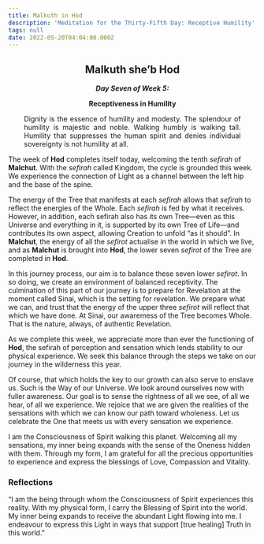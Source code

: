 ```yaml
---
title: Malkuth in Hod
description: 'Meditation for the Thirty-Fifth Day: Receptive Humility'
tags: null
date: 2022-05-20T04:04:00.000Z
---
```


<div style="font-weight: bold; text-align:center">
<h2>Malkuth she’b Hod</h2>
<i>Day Seven of Week 5:</i> 
<p>Receptiveness in Humility</p>

</div>

<div class="abstract">
<div style="text-align: justify; margin-left: 2rem; margin-right: 2rem;">

Dignity is the essence of humility and modesty. The splendour of humility is majestic and noble. Walking humbly is walking tall. Humility that suppresses the human spirit and denies individual sovereignty is not humility at all.

</div>

The week of **Hod** completes itself today, welcoming the tenth _sefirah_ of **Malchut**. With the _sefirah_ called Kingdom, the cycle is grounded this week. We experience the connection of Light as a channel between the left hip and the base of the spine.

The energy of the Tree that manifests at each _sefirah_ allows that _sefirah_ to reflect the energies of the Whole. Each _sefirah_ is fed by what it receives. However, in addition, each sefirah also has its own Tree&mdash;even as this Universe and everything in it, is supported by its own Tree of Life&mdash;and contributes its own aspect, allowing Creation to unfold “as it should”. In **Malchut**, the energy of all the _sefirot_ actualise in the world in which we live, and as **Malchut** is brought into **Hod**, the lower seven _sefirot_ of the Tree are completed in **Hod**.

In this journey process, our aim is to balance these seven lower _sefirot_. In so doing, we create an environment of balanced receptivity. The culmination of this part of our journey is to prepare for Revelation at the moment called Sinai, which is the setting for revelation. We prepare what we can, and trust that the energy of the upper three _sefirot_ will reflect that which we have done. At Sinai, our awaremess of the Tree becomes Whole. That is the nature, always, of authentic Revelation.

As we complete this week, we appreciate more than ever the functioning of **Hod**, the sefirah of perception and sensation which lends stability to our physical experience. We seek this balance through the steps we take on our journey in the wilderness this year.

Of course, that which holds the key to our growth can also serve to enslave us. Such is the Way of our Universe. We look around ourselves now with fuller awareness. Our goal is to sense the rightness of all we see, of all we hear, of all we experience. We rejoice that we are given the realities of the sensations with which we can know our path toward wholeness. Let us celebrate the One that meets us with every sensation we experience.

<div class="abstract">

I am the Consciousness of Spirit walking this planet. Welcoming all my sensations, my inner being expands with the sense of the Oneness hidden with them. Through my form, I am grateful for all the precious opportunities to experience and express the blessings of Love, Compassion and Vitality.

</div>

<h3>Reflections</h3>

“I am the being through whom the Consciousness of Spirit experiences this reality. With my physical form, I carry the Blessing of Spirit into the world. My inner being expands to receive the abundant Light flowing into me. I endeavour to express this Light in ways that support [true healing] Truth in this world.”
